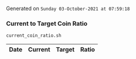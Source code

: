 Generated on `Sunday 03-October-2021 at 07:59:18`

### Current to Target Coin Ratio
`current_coin_ratio.sh`

Date|Current|Target|Ratio
---|---|---|---
